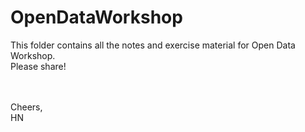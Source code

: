 # OpenDataWorkshop
This folder contains all the notes and exercise material for Open Data Workshop. 
<br>Please share!</br>

<br><br>Cheers,</br>
HN
